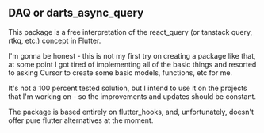 <!--
This README describes the package. If you publish this package to pub.dev,
this README's contents appear on the landing page for your package.

For information about how to write a good package README, see the guide for
[writing package pages](https://dart.dev/tools/pub/writing-package-pages).

For general information about developing packages, see the Dart guide for
[creating packages](https://dart.dev/guides/libraries/create-packages)
and the Flutter guide for
[developing packages and plugins](https://flutter.dev/to/develop-packages).
-->

## DAQ or darts_async_query

This package is a free interpretation of the react_query (or tanstack query, rtkq, etc.) concept in Flutter.

I'm gonna be honest - this is not my first try on creating a package like that, at some point I got tired of implementing all of the basic things and resorted to asking Cursor to create some basic models, functions, etc for me.

It's not a 100 percent tested solution, but I intend to use it on the projects that I'm working on - so the improvements and updates should be constant.

The package is based entirely on flutter_hooks, and, unfortunately, doesn't offer pure flutter alternatives at the moment.
